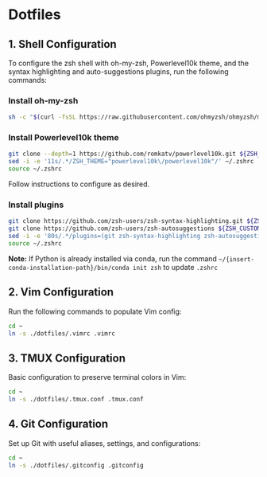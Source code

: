 # Dotfiles

## 1. Shell Configuration

To configure the zsh shell with oh-my-zsh, Powerlevel10k theme, and the syntax highlighting and auto-suggestions plugins, run the following commands:

### Install oh-my-zsh

```bash
sh -c "$(curl -fsSL https://raw.githubusercontent.com/ohmyzsh/ohmyzsh/master/tools/install.sh)"
```

### Install Powerlevel10k theme

```bash
git clone --depth=1 https://github.com/romkatv/powerlevel10k.git ${ZSH_CUSTOM:-$HOME/.oh-my-zsh/custom}/themes/powerlevel10k
sed -i -e '11s/.*/ZSH_THEME="powerlevel10k\/powerlevel10k"/' ~/.zshrc
source ~/.zshrc
```

Follow instructions to configure as desired.

### Install plugins

```bash
git clone https://github.com/zsh-users/zsh-syntax-highlighting.git ${ZSH_CUSTOM:-~/.oh-my-zsh/custom}/plugins/zsh-syntax-highlighting
git clone https://github.com/zsh-users/zsh-autosuggestions ${ZSH_CUSTOM:-~/.oh-my-zsh/custom}/plugins/zsh-autosuggestions
sed -i -e '80s/.*/plugins=(git zsh-syntax-highlighting zsh-autosuggestions)/' ~/.zshrc
source ~/.zshrc
```

**Note:** If Python is already installed via conda, run the command `~/{insert-conda-installation-path}/bin/conda init zsh` to update `.zshrc`

## 2. Vim Configuration

Run the following commands to populate Vim config:

```bash
cd ~
ln -s ./dotfiles/.vimrc .vimrc
```

## 3. TMUX Configuration

Basic configuration to preserve terminal colors in Vim:

```bash
cd ~
ln -s ./dotfiles/.tmux.conf .tmux.conf
```

## 4. Git Configuration

Set up Git with useful aliases, settings, and configurations:

```bash
cd ~
ln -s ./dotfiles/.gitconfig .gitconfig
```
